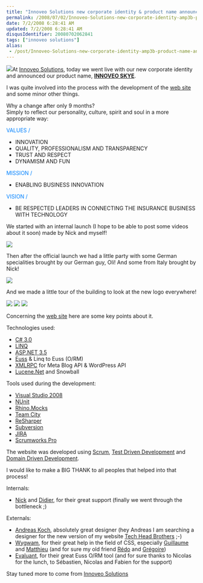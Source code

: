 ```yaml
---
title: "Innoveo Solutions new corporate identity & product name announced"
permalink: /2008/07/02/Innoveo-Solutions-new-corporate-identity-amp3b-product-name-announced/
date: 7/2/2008 6:28:41 AM
updated: 7/2/2008 6:28:41 AM
disqusIdentifier: 20080702062841
tags: ["innoveo solutions"]
alias:
 - /post/Innoveo-Solutions-new-corporate-identity-amp3b-product-name-announced.aspx/index.html
---
```

<font color="#0080ff">![](http://farm4.static.flickr.com/3039/2629237282_b1bae653e6_o.jpg)</font>At [Innoveo Solutions](http://www.innoveo.com/), today we went live with our new corporate identity and announced our product name, [**INNOVEO SKYE**](http://www.innoveo.com/Products.aspx).

I was quite involved into the process with the development of the [web site](http://www.innoveo.com/) and some minor other things.
<!-- more -->

Why a change after only 9 months?      
Simply to reflect our personality, culture, spirit and soul in a more appropriate way:

<font color="#0080ff">VALUES /</font> 

*   INNOVATION 
*   QUALITY, PROFESSIONALISM AND TRANSPARENCY 
*   TRUST AND RESPECT 
*   DYNAMISM AND FUN   

<font color="#0080ff">MISSION /</font>

*   ENABLING BUSINESS INNOVATION   

<font color="#0080ff">VISION /</font>

*   BE RESPECTED LEADERS IN CONNECTING THE INSURANCE BUSINESS WITH TECHNOLOGY   

We started with an internal launch (I hope to be able to post some videos about it soon) made by Nick and myself!

![](http://farm4.static.flickr.com/3001/2629324718_d3c943808c.jpg) 

Then after the official launch we had a little party with some German specialities brought by our German guy, Oli! And some from Italy brought by Nick!

![](http://farm4.static.flickr.com/3147/2629269194_6b3a345fb4.jpg) 

And we made a little tour of the building to look at the new logo everywhere!

![](http://farm4.static.flickr.com/3275/2629277982_9b22cd68cb.jpg) ![](http://farm4.static.flickr.com/3131/2629297264_6b8fe0eb84_m.jpg) ![](http://farm4.static.flickr.com/3151/2629304860_f1bf68dd7f_m.jpg) 

Concerning the [web site](http://www.innoveo.com/) here are some key points about it.

Technologies used:

*   [C# 3.0](http://msdn.microsoft.com/en-us/library/bb308966.aspx) 
*   [LINQ](http://msdn.microsoft.com/en-us/netframework/aa904594.aspx)  
*   [ASP.NET 3.5](http://www.asp.net/) 
*   [Euss](http://euss.evaluant.com/) & Linq to Euss (O/RM) 
*   [XMLRPC](http://www.xmlrpc.com/) for Meta Blog API & WordPress API 
*   [Lucene.Net](http://incubator.apache.org/lucene.net/) and Snowball   

Tools used during the development:

*   [Visual Studio 2008](http://msdn.microsoft.com/en-us/vstudio/default.aspx) 
*   [NUnit](http://nunit.com/index.php) 
*   [Rhino.Mocks](http://www.ayende.com/projects/rhino-mocks.aspx)  
*   [Team City](http://www.jetbrains.com/teamcity) 
*   [ReSharper](http://www.jetbrains.com/resharper) 
*   [Subversion](http://subversion.tigris.org/) 
*   [JIRA](http://www.atlassian.com/software/jira/) 
*   [Scrumworks Pro](http://www.danube.com/scrumworks/pro)   

The website was developed using [Scrum](http://www.mountaingoatsoftware.com/scrum), [Test Driven Development](http://www.testdriven.com/modules/news/) and [Domain Driven Development](http://www.infoq.com/articles/ddd-in-practice).

I would like to make a BIG THANK to all peoples that helped into that process!

Internals:

*   [Nick](http://zonenick.blogspot.com/) and [Didier](http://www.didierbeck.com/weblog.php), for their great support (finally we went through the bottleneck ;)  

Externals:

*   [Andreas Koch](https://www.xing.com/profile/Andreas_Koch2), absolutely great designer (hey Andreas I am searching a designer for the new version of my website [Tech Head Brothers](http://www.techheadbrothers.com/) ;-)
*   [Wygwam](http://www.wygwam.com/), for their great help in the field of CSS, especially [Guillaume](http://blogs.codes-sources.com/guillaume/) and [Matthieu](http://www.wygwam.com/Equipe/Matthieu_Hodin.aspx) (and for sure my old friend [Rédo](http://blogs.codes-sources.com/redo) and [Grégoire](http://www.wygwam.com/Equipe/Gregoire_Malvoisin.aspx))
*   [Evaluant](http://www.evaluant.com/web/en/DesktopDefault.aspx), for their great Euss O/RM tool (and for sure thanks to Nicolas for the lunch, to Sébastien, Nicolas and Fabien for the support)  

Stay tuned more to come from [Innoveo Solutions](http://www.innoveo.com/)
